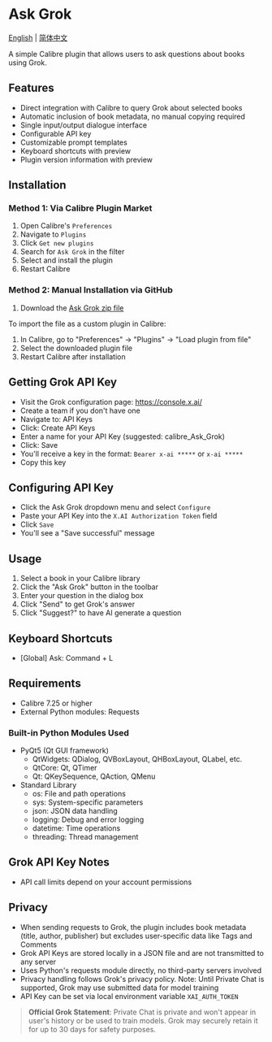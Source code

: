 # Ask Grok

[English](README.md) | [简体中文](README_zh.md)

A simple Calibre plugin that allows users to ask questions about books using Grok.

## Features

- Direct integration with Calibre to query Grok about selected books
- Automatic inclusion of book metadata, no manual copying required
- Single input/output dialogue interface
- Configurable API key
- Customizable prompt templates
- Keyboard shortcuts with preview
- Plugin version information with preview

## Installation

### Method 1: Via Calibre Plugin Market

1. Open Calibre's `Preferences`
2. Navigate to `Plugins`
3. Click `Get new plugins`
4. Search for `Ask Grok` in the filter
5. Select and install the plugin
6. Restart Calibre

### Method 2: Manual Installation via GitHub

1. Download the [Ask Grok zip file]()

To import the file as a custom plugin in Calibre:

1. In Calibre, go to "Preferences" -> "Plugins" -> "Load plugin from file"
2. Select the downloaded plugin file
3. Restart Calibre after installation

## Getting Grok API Key

  - Visit the Grok configuration page: https://console.x.ai/
  - Create a team if you don't have one
  - Navigate to: API Keys
  - Click: Create API Keys
  - Enter a name for your API Key (suggested: calibre_Ask_Grok)
  - Click: Save
  - You'll receive a key in the format: `Bearer x-ai *****` or `x-ai *****`
  - Copy this key

## Configuring API Key

  - Click the Ask Grok dropdown menu and select `Configure`
  - Paste your API Key into the `X.AI Authorization Token` field
  - Click `Save`
  - You'll see a "Save successful" message

## Usage

1. Select a book in your Calibre library
2. Click the "Ask Grok" button in the toolbar
3. Enter your question in the dialog box
4. Click "Send" to get Grok's answer
5. Click "Suggest?" to have AI generate a question

## Keyboard Shortcuts
- [Global] Ask: Command + L

## Requirements

- Calibre 7.25 or higher
- External Python modules: Requests

### Built-in Python Modules Used
- PyQt5 (Qt GUI framework)
  - QtWidgets: QDialog, QVBoxLayout, QHBoxLayout, QLabel, etc.
  - QtCore: Qt, QTimer
  - Qt: QKeySequence, QAction, QMenu
- Standard Library
  - os: File and path operations
  - sys: System-specific parameters
  - json: JSON data handling
  - logging: Debug and error logging
  - datetime: Time operations
  - threading: Thread management

## Grok API Key Notes

- API call limits depend on your account permissions

## Privacy

- When sending requests to Grok, the plugin includes book metadata (title, author, publisher) but excludes user-specific data like Tags and Comments
- Grok API Keys are stored locally in a JSON file and are not transmitted to any server
- Uses Python's requests module directly, no third-party servers involved
- Privacy handling follows Grok's privacy policy. Note: Until Private Chat is supported, Grok may use submitted data for model training
- API Key can be set via local environment variable `XAI_AUTH_TOKEN`

> **Official Grok Statement**: Private Chat is private and won't appear in user's history or be used to train models. Grok may securely retain it for up to 30 days for safety purposes.